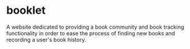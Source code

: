 # booklet
A website dedicated to providing a book community and book tracking functionality in order to ease the process of finding new books and recording a user's book history.

